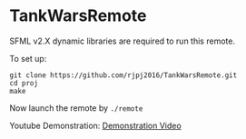 # TankWarsRemote

SFML v2.X dynamic libraries are required to run this remote.

To set up:

```
git clone https://github.com/rjpj2016/TankWarsRemote.git
cd proj
make
```

Now launch the remote by ```./remote```

Youtube Demonstration: 
[Demonstration Video](https://www.youtube.com/edit?o=U&video_id=-Mg_qvlVJJs)
